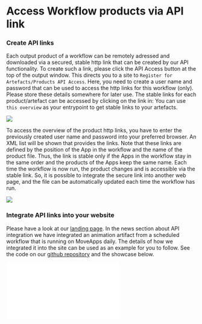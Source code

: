 # Access Workflow products via API link

### Create API links

Each output product of a workflow can be remotely adressed and downloaded via a secured, stable http link that can be created by our API functionality. To create such a link, please click the API Access button at the top of the output window. This directs you to a site to `Register for Artefacts/Products API Access`. Here, you need to create a user name and password that can be used to access the http links for this workflow (only). Please store these details somewhere for later use. The stable links for each product/artefact can be accessed by clicking on the link in:  You can use `this overview` as your entrypoint to get stable links to your artefacts.

![](../files/API_register.png)

To access the overview of the product http links, you have to enter the previously created user name and password into your preferred browser. An XML list will be shown that provides the links. Note that these links are defined by the position of the App in the workflow and the name of the product file. Thus, the link is stable only if the Apps in the workflow stay in the same order and the products of the Apps keep the same name. Each time the workflow is now run, the product changes and is accessible via the stable link. So, it is possible to integrate the secure link into another web page, and the file can be automatically updated each time the workflow has run.

![](../files/API_link_list.png)

### Integrate API links into your website

Please have a look at our [landing page](https://www.moveapps.org). In the news section about API integration we have integrated an animation artifact from a scheduled workflow that is running on MoveApps daily. The details of how we integrated it into the site can be used as an example for you to follow. See the code on our [github repository](https://github.com/movestore/movestore.github.io/blob/master/web-partner-api/example.html) and the showcase below.

![](../web-partner-api/example.html)